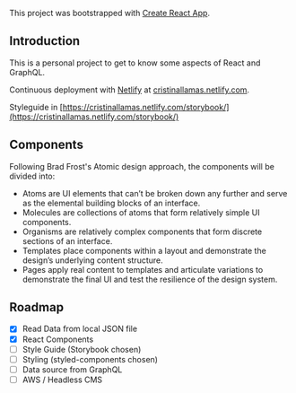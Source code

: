 This project was bootstrapped with [Create React App](https://github.com/facebook/create-react-app).

## Introduction

This is a personal project to get to know some aspects of React and GraphQL.

Continuous deployment with [Netlify](http://www.netlify.com) at [cristinallamas.netlify.com](http://cristinallamas.netlify.com).

Styleguide in [https://cristinallamas.netlify.com/storybook/](https://cristinallamas.netlify.com/storybook/)

## Components

Following Brad Frost's Atomic design approach, the components will be divided into:

- Atoms are UI elements that can’t be broken down any further and serve as the elemental building blocks of an interface.
- Molecules are collections of atoms that form relatively simple UI components.
- Organisms are relatively complex components that form discrete sections of an interface.
- Templates place components within a layout and demonstrate the design’s underlying content structure.
- Pages apply real content to templates and articulate variations to demonstrate the final UI and test the resilience of the design system.

## Roadmap

- [x] Read Data from local JSON file
- [x] React Components
- [ ] Style Guide (Storybook chosen)
- [ ] Styling (styled-components chosen)
- [ ] Data source from GraphQL
- [ ] AWS / Headless CMS
